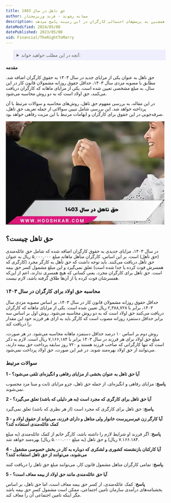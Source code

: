 ```yaml
---
title: حق تاهل در سال 1403
author: سمانه رشوند - فربد وزیرمختار
description: در سال 1403، حقوق جدیدی تحت عنوان "حق تاهل" برای کارگران متاهل در نظر گرفته شد. این حق، مبلغی ماهانه است که به کارگران متاهل پرداخت می‌شود. علاوه بر آن، حق اولاد که قبلا وجود داشت نیز همچنان به کارگران واجد شرایط تعلق می‌گیرد. مقاله توضیحاتی در خصوص نحوه محاسبه حق اولاد، تعریف حق تاهل و جزئیات مرتبط با این دو مزیت را ارائه می‌دهد. همچنین به پرسش‌های احتمالی کارگران در این زمینه پاسخ می‌دهد.
dateModified: 2024/05/08
datePublished: 2023/05/08
uid: Financial/TheRightToMarry
---
```


<blockquote style="background-color:#eeeefc; padding:0.5rem">
<details>
   <summary>آنچه در این مطلب خواهید خواند:</summary>
  <ul>
    <li>حق تاهل چیست؟</li>
    <li>محاسبه حق اولاد برای کارگران در سال ۱۴۰۳</li>
    <li>سوالات مرتبط</li>
  </ul>
</details>
</blockquote>

**مقدمه**

حق تاهل به عنوان یکی از مزایای جدید در سال ۱۴۰۳ به حقوق کارگران اضافه شد. مطابق با مصوبه مزدی سال ۱۴۰۳، حداقل حقوق روزانه مشمولان قانون کار در این سال، به مبلغ مشخصی تعیین شده است. یکی از مزایای ماهانه که کارگران دریافت می‌کنند، حق اولاد است که به دو روش محاسبه می‌شود. 

در این مقاله، به بررسی مفهوم حق تاهل، روش‌های محاسبه و سوالات مرتبط با آن پرداخته خواهد شد. این بررسی شامل تبیین سوالاتی از جمله تعریف حق تاهل، صرفه‌جویی در این حقوق برای کارگران و ابهامات مرتبط با این مزیت رفاهی خواهد بود.

![حق تاهل 1403](./Images/TheRightToMarry.webp)

## حق تاهل چیست؟

در سال ۱۴۰۳، مزایای جدیدی به حقوق کارگران اضافه شده که شامل حق عائله‌مندی (حق تأهل) است. بر این اساس، کارگران متأهل ماهانه مبلغ ۵,۰۰۰,۰۰۰ ریال به عنوان حق تأهل دریافت می‌کنند. باید توجه داشت که حق تأهل به کارگر مجرد (کارگری که همسرش فوت کرده یا جدا شده است) تعلق نمی‌گیرد و این مبلغ مشمول کسر حق بیمه است.
حق تاهل برای کارگران مجرد، یعنی کسانی که هیچ همسری ندارند، اعم از این‌که همسرشان فوت کرده یا از آن‌ها طلاق گرفته باشد، لازم نیست.


### محاسبه حق اولاد برای کارگران در سال ۱۴۰۳
حداقل حقوق روزانه مشمولان قانون کار در سال ۱۴۰۳، بر اساس مصوبه مزدی سال ۱۴۰۳، برابر با ۲,۳۸۸,۷۲۸ ریال تعیین شده است. یکی از مزایای ماهانه که کارگران دریافت می‌کنند حق اولاد است که به دو روش محاسبه می‌شود. روش اول بر اساس سه برابر حداقل دستمزد روزانه مصوب است که کارگر باید به ازای هر فرزند خود این مقدار را دریافت کند. 

روش دوم بر اساس ۱۰ درصد حداقل دستمزد ماهانه محاسبه می‌شود. در هر صورت، مبلغ حق اولاد برای هر فرزند در سال ۱۴۰۳ برابر با ۷,۱۶۶,۱۸۴ ریال است. لازم به ذکر است که تنها کارگرانی که صاحب فرزند هستند و ۷۲۰ روز سابقه پرداخت حق بیمه دارند، می‌توانند از حق اولاد بهره‌مند شوند. در غیر این صورت، حق اولاد پرداخت نمی‌شود.

### سوالات مرتبط
**1 - آیا حق تاهل به عنوان بخشی از مزایای رفاهی و انگیزه‌ای تلقی می‌شود؟**

**پاسخ**: مزایای رفاهی و انگیزه‌ای، از جمله حق تاهل، جزو مزایای ثابت و مبنا مزد محسوب نمی‌شوند.

**2 - آیا حق تاهل برای کارگری که مجرد است (به هر دلیلی که باشد) تعلق می‌گیرد؟**

**پاسخ**: حق تاهل برای کارگری که مجرد است (از هر نظری که باشد) تعلق نمی‌گیرد.

**3 - آیا کارگر زن غیرسرپرست خانوار ولی متاهل و دارای فرزند، می‌تواند از حقوق اولاد و کمک عائله‌مندی استفاده کند؟**

**پاسخ**: اگر فرزند او شرایط لازم را داشته باشد، کارگر خانم از کمک عائله‌مندی (به مبلغ ۷.۱۶۶.۱۸۴ ریال) و حق تاهل (به مبلغ ۵.۰۰۰.۰۰۰ ریال) بهره‌مند خواهد شد.

**4 - آیا کارکنان بازنشسته کشوری و لشکری که دوباره به کار در بخش خصوصی مشغول می‌شوند، می‌توانند از حق تاهل استفاده کنند؟**

**پاسخ**: تمامی کارگران متاهل مشمول قانون کار، می‌توانند مبلغ حق تاهل را دریافت کنند.

**5 - آیا حق عائله‌مندی مانند حق اولاد از بیمه معاف است؟**

**پاسخ**: کمک عائله‌مندی، از کسر حق بیمه معاف است، اما حق تاهل، بر اساس بخشنامه‌های درآمدی سازمان تامین اجتماعی، ممکن است مشمول کسر حق بیمه باشد مگر اینکه تامین اجتماعی آن را معاف کند.

